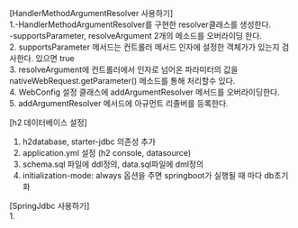 [HandlerMethodArgumentResolver 사용하기]   
1.-HandlerMethodArgumentResolver를 구현한 resolver클래스를 생성한다.   
  -supportsParameter, resolveArgument 2개의 메소드를 오버라이딩 한다.    
2. supportsParameter 메서드는 컨트롤러 메서드 인자에 설정한 객체가가 있는지 검사한다. 있으면 true   
3. resolveArgument에 컨트롤러에서 인자로 넘어온 파라미터의 값을 nativeWebRequest.getParameter() 메소드를 통해 처리할수 있다.   
4. WebConfig 설정 클래스에 addArgumentResolver 메서드를 오버라이딩한다.   
5. addArgumentResolver 메서드에 아규먼트 리졸버를 등록한다.   
   
   
[h2 데이터베이스 설정]   
1. h2database, starter-jdbc 의존성 추가   
2. application.yml 설정 (h2 console, datasource)   
3. schema.sql 파일에 ddl정의, data.sql파일에 dml정의       
4. initialization-mode: always 옵션을 주면 springboot가 실행될 때 마다 db초기화   
   
   
[SpringJdbc 사용하기]   
1. 

